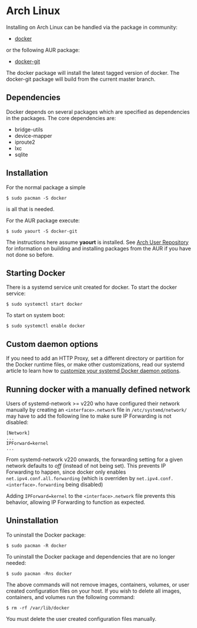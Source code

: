 <!--[metadata]>
+++
title = "Installation on Arch Linux"
description = "Installation instructions for Docker on ArchLinux."
keywords = ["arch linux, virtualization, docker, documentation,  installation"]
[menu.main]
parent = "smn_linux"
+++
<![end-metadata]-->

# Arch Linux

Installing on Arch Linux can be handled via the package in community:

 - [docker](https://www.archlinux.org/packages/community/x86_64/docker/)

or the following AUR package:

 - [docker-git](https://aur.archlinux.org/packages/docker-git/)

The docker package will install the latest tagged version of docker. The
docker-git package will build from the current master branch.

## Dependencies

Docker depends on several packages which are specified as dependencies
in the packages. The core dependencies are:

 - bridge-utils
 - device-mapper
 - iproute2
 - lxc
 - sqlite

## Installation

For the normal package a simple

    $ sudo pacman -S docker

is all that is needed.

For the AUR package execute:

    $ sudo yaourt -S docker-git

The instructions here assume **yaourt** is installed. See [Arch User
Repository](https://wiki.archlinux.org/index.php/Arch_User_Repository#Installing_packages)
for information on building and installing packages from the AUR if you
have not done so before.

## Starting Docker

There is a systemd service unit created for docker. To start the docker
service:

    $ sudo systemctl start docker

To start on system boot:

    $ sudo systemctl enable docker

## Custom daemon options

If you need to add an HTTP Proxy, set a different directory or partition for the
Docker runtime files, or make other customizations, read our systemd article to
learn how to [customize your systemd Docker daemon options](/articles/systemd/).

## Running docker with a manually defined network

Users of systemd-network >= v220 who have configured their network manually by
creating an `<interface>.network` file in `/etc/systemd/network/` may have to add
the following line to make sure IP Forwarding is not disabled:

```
[Network]
...
IPForward=kernel
...
```

From systemd-network v220 onwards, the forwarding setting for a given network
defaults to *off* (instead of not being set). This prevents IP Forwarding to
happen, since docker only enables `net.ipv4.conf.all.forwarding` (which is
overriden by `net.ipv4.conf.<interface>.forwarding` being disabled)

Adding `IPForward=kernel` to the `<interface>.network` file prevents this
behavior, allowing IP Forwarding to function as expected.

## Uninstallation

To uninstall the Docker package:

    $ sudo pacman -R docker

To uninstall the Docker package and dependencies that are no longer needed:

    $ sudo pacman -Rns docker

The above commands will not remove images, containers, volumes, or user created
configuration files on your host. If you wish to delete all images, containers,
and volumes run the following command:

    $ rm -rf /var/lib/docker

You must delete the user created configuration files manually.
